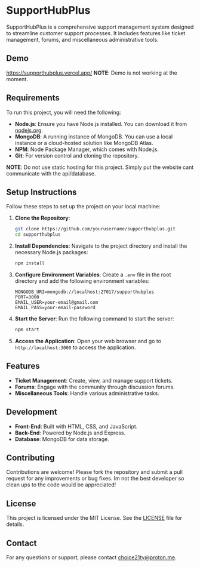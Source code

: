 # SupportHubPlus

SupportHubPlus is a comprehensive support management system designed to streamline customer support processes. It includes features like ticket management, forums, and miscellaneous administrative tools.

## Demo

https://supporthubplus.vercel.app/
**NOTE**: Demo is not working at the moment.

## Requirements

To run this project, you will need the following:

- **Node.js**: Ensure you have Node.js installed. You can download it from [nodejs.org](https://nodejs.org/).
- **MongoDB**: A running instance of MongoDB. You can use a local instance or a cloud-hosted solution like MongoDB Atlas.
- **NPM**: Node Package Manager, which comes with Node.js.
- **Git**: For version control and cloning the repository.

**NOTE**: Do not use static hosting for this project. Simply put the website cant communicate with the api/database.

## Setup Instructions

Follow these steps to set up the project on your local machine:

1. **Clone the Repository**:
   ```bash
   git clone https://github.com/yourusername/supporthubplus.git
   cd supporthubplus
   ```

2. **Install Dependencies**:
   Navigate to the project directory and install the necessary Node.js packages:
   ```bash
   npm install
   ```

3. **Configure Environment Variables**:
   Create a `.env` file in the root directory and add the following environment variables:
   ```plaintext
   MONGODB_URI=mongodb://localhost:27017/supporthubplus
   PORT=3000
   EMAIL_USER=your-email@gmail.com
   EMAIL_PASS=your-email-password
   ```

4. **Start the Server**:
   Run the following command to start the server:
   ```bash
   npm start
   ```

5. **Access the Application**:
   Open your web browser and go to `http://localhost:3000` to access the application.

## Features

- **Ticket Management**: Create, view, and manage support tickets.
- **Forums**: Engage with the community through discussion forums.
- **Miscellaneous Tools**: Handle various administrative tasks.

## Development

- **Front-End**: Built with HTML, CSS, and JavaScript.
- **Back-End**: Powered by Node.js and Express.
- **Database**: MongoDB for data storage.

## Contributing

Contributions are welcome! Please fork the repository and submit a pull request for any improvements or bug fixes. Im not the best developer so clean ups to the code would be appreciated!

## License

This project is licensed under the MIT License. See the [LICENSE](LICENSE) file for details.

## Contact

For any questions or support, please contact [choice21ty@proton.me](mailto:choice21ty@proton.me).
